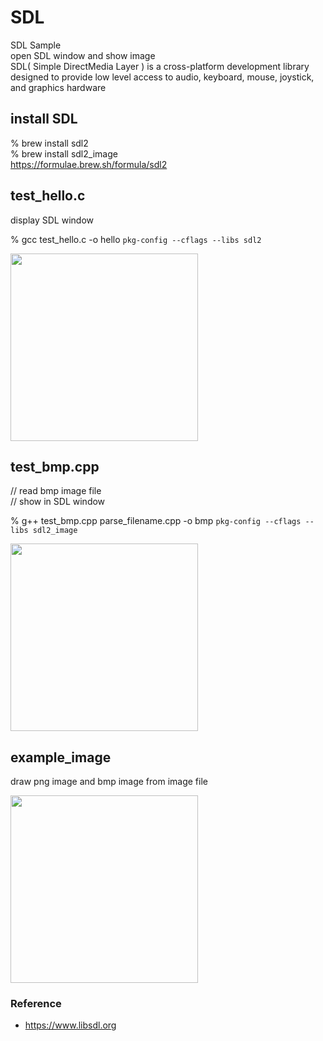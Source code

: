 SDL
===============

SDL Sample <br/>
open SDL window and show image <br/>
SDL( Simple DirectMedia Layer ) is a cross-platform development library <br/>
designed to provide low level access to audio, keyboard, mouse, joystick, and graphics hardware <br/>


## install SDL
% brew install sdl2 <br/>
% brew install sdl2_image <br/>
https://formulae.brew.sh/formula/sdl2 <br/>

## test_hello.c
display SDL window <br/>

% gcc test_hello.c -o hello `pkg-config --cflags --libs sdl2`

<image src="https://raw.githubusercontent.com/ohwada/MAC_cpp_Samples/master/SDL/result/screenshot_hello.png" width="300" /><br/>

## test_bmp.cpp
// read bmp image file <br/>
// show in SDL window <br/>

% g++ test_bmp.cpp parse_filename.cpp -o bmp `pkg-config --cflags --libs sdl2_image` <br/>

<image src="https://raw.githubusercontent.com/ohwada/MAC_cpp_Samples/master/SDL/result/screenshot_uparrow.png" width="300" /><br/>

## example_image
draw png image and bmp image from image file <br/>

<image src="https://raw.githubusercontent.com/ohwada/MAC_cpp_Samples/master/SDL/example_image/result/screenshot_mysdl.png" width="300" /><br/>

### Reference <br/>
- https://www.libsdl.org

